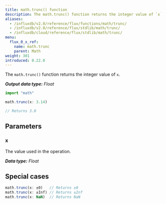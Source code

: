 ```yaml
---
title: math.trunc() function
description: The math.trunc() function returns the integer value of `x`.
aliases:
  - /influxdb/v2.0/reference/flux/functions/math/trunc/
  - /influxdb/v2.0/reference/flux/stdlib/math/trunc/
  - /influxdb/cloud/reference/flux/stdlib/math/trunc/
menu:
  flux_0_x_ref:
    name: math.trunc
    parent: Math
weight: 301
introduced: 0.22.0
---
```


The `math.trunc()` function returns the integer value of `x`.

_**Output data type:** Float_

```js
import "math"

math.trunc(x: 3.14)

// Returns 3.0
```

## Parameters

### x
The value used in the operation.

_**Data type:** Float_

## Special cases
```js
math.trunc(x: ±0)   // Returns ±0
math.trunc(x: ±Inf) // Returns ±Inf
math.trunc(x: NaN)  // Returns NaN
```
